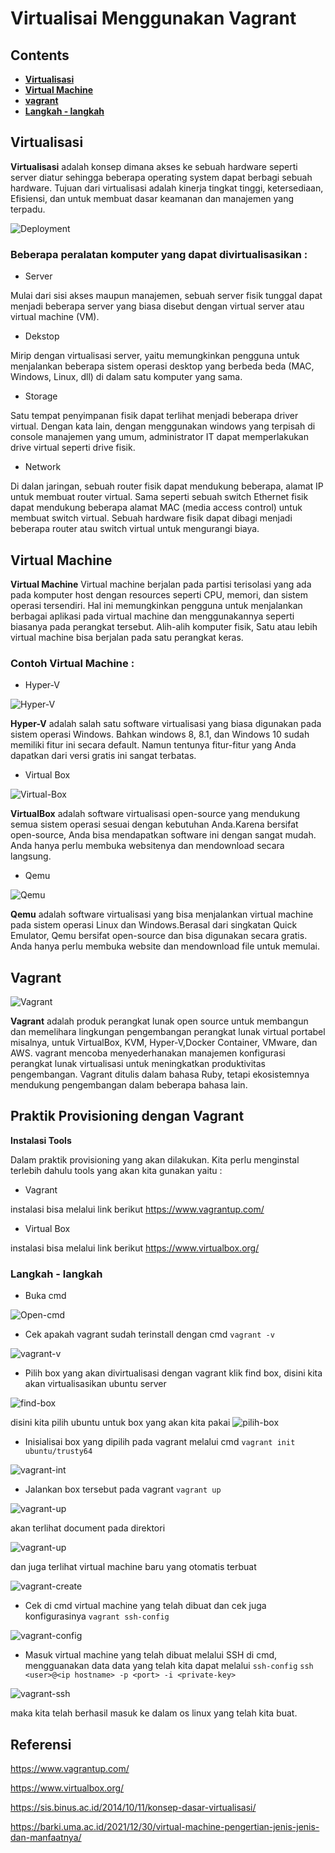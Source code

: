 # Virtualisai Menggunakan Vagrant

## Contents

- [**Virtualisasi**](#Virtualisasi)
- [**Virtual Machine**](#VirtualMachine)
- [**vagrant**](#vagrant)
- [**Langkah - langkah**](#langkahlangkah)

## Virtualisasi

**Virtualisasi** adalah konsep dimana akses ke sebuah hardware seperti server diatur sehingga beberapa operating system dapat berbagi sebuah hardware. Tujuan dari virtualisasi adalah kinerja tingkat tinggi, ketersediaan, Efisiensi, dan untuk membuat dasar keamanan dan manajemen yang terpadu.

![Deployment](./img/Virtualisasi.png)

### Beberapa peralatan komputer yang dapat divirtualisasikan :

- Server

Mulai dari sisi akses maupun manajemen, sebuah server fisik tunggal dapat menjadi beberapa server yang biasa disebut dengan virtual server atau virtual machine (VM).

- Dekstop

Mirip dengan virtualisasi server, yaitu memungkinkan pengguna untuk menjalankan beberapa sistem operasi desktop yang berbeda beda (MAC, Windows, Linux, dll) di dalam satu komputer yang sama.

- Storage

Satu tempat penyimpanan fisik dapat terlihat menjadi beberapa driver virtual. Dengan kata lain, dengan menggunakan windows yang terpisah di console manajemen yang umum, administrator IT dapat memperlakukan drive virtual seperti drive fisik.

- Network

Di dalan jaringan, sebuah router fisik dapat mendukung beberapa, alamat IP untuk membuat router virtual. Sama seperti sebuah switch Ethernet fisik dapat mendukung beberapa alamat MAC (media access control) untuk membuat switch virtual. Sebuah hardware fisik dapat dibagi menjadi beberapa router atau switch virtual untuk mengurangi biaya.

## Virtual Machine

**Virtual Machine** Virtual machine berjalan pada partisi terisolasi yang ada pada komputer host dengan resources seperti CPU, memori, dan sistem operasi tersendiri. Hal ini memungkinkan pengguna untuk menjalankan berbagai aplikasi pada virtual machine dan menggunakannya seperti biasanya pada perangkat tersebut. Alih-alih komputer fisik, Satu atau lebih virtual machine bisa berjalan pada satu perangkat keras.

### Contoh Virtual Machine :

- Hyper-V

![Hyper-V](./img/hyper-v-150x%20150.png)

**Hyper-V** adalah salah satu software virtualisasi yang biasa digunakan pada sistem operasi Windows. Bahkan windows 8, 8.1, dan Windows 10 sudah memiliki fitur ini secara default. Namun tentunya fitur-fitur yang Anda dapatkan dari versi gratis ini sangat terbatas.

- Virtual Box

![Virtual-Box](./img/VirtualBox-4.0.jpg)

**VirtualBox** adalah software virtualisasi open-source yang mendukung semua sistem operasi sesuai dengan kebutuhan Anda.Karena bersifat open-source, Anda bisa mendapatkan software ini dengan sangat mudah. Anda hanya perlu membuka websitenya dan mendownload secara langsung.

- Qemu

![Qemu](./img/qemu.png)

**Qemu** adalah software virtualisasi yang bisa menjalankan virtual machine pada sistem operasi Linux dan Windows.Berasal dari singkatan Quick Emulator, Qemu bersifat open-source dan bisa digunakan secara gratis. Anda hanya perlu membuka website dan mendownload file untuk memulai.

## Vagrant

![Vagrant](./img/vagrant-logo.png)

**Vagrant** adalah produk perangkat lunak open source untuk membangun dan memelihara lingkungan pengembangan perangkat lunak virtual portabel misalnya, untuk VirtualBox, KVM, Hyper-V,Docker Container, VMware, dan AWS. vagrant mencoba menyederhanakan manajemen konfigurasi perangkat lunak virtualisasi untuk meningkatkan produktivitas pengembangan. Vagrant ditulis dalam bahasa Ruby, tetapi ekosistemnya mendukung pengembangan dalam beberapa bahasa lain.

## Praktik Provisioning dengan Vagrant

**Instalasi Tools**

Dalam praktik provisioning yang akan dilakukan. Kita perlu menginstal terlebih dahulu tools yang akan kita gunakan yaitu :

- Vagrant

instalasi bisa melalui link berikut
https://www.vagrantup.com/

- Virtual Box

instalasi bisa melalui link berikut
https://www.virtualbox.org/

### Langkah - langkah

- Buka cmd

![Open-cmd](./img/cmd.jpg)

- Cek apakah vagrant sudah terinstall dengan cmd
  `vagrant -v`

![vagrant-v](./img/vagrant-v.jpg)

- Pilih box yang akan divirtualisasi dengan vagrant klik find box, disini kita akan virtualisasikan ubuntu server

![find-box](./img/find-box.jpg)

disini kita pilih ubuntu untuk box yang akan kita pakai
![pilih-box](./img/pilih-ubuntu.jpg)

- Inisialisai box yang dipilih pada vagrant melalui cmd `vagrant init ubuntu/trusty64`

![vagrant-int](./img/vagrant-init.jpg)

- Jalankan box tersebut pada vagrant `vagrant up`

![vagrant-up](./img/vagrant-up.jpg)

akan terlihat document pada direktori

![vagrant-up](./img/vagrant-file.jpg)

dan juga terlihat virtual machine baru yang otomatis terbuat

![vagrant-create](./img/virtualbox-create.jpg)

- Cek di cmd virtual machine yang telah dibuat dan cek juga konfigurasinya `vagrant ssh-config`

![vagrant-config](./img/vagrant-config.jpg)

- Masuk virtual machine yang telah dibuat melalui SSH di cmd, mengguanakan data data yang telah kita dapat melalui `ssh-config` `ssh <user>@<ip hostname> -p <port> -i <private-key>`

![vagrant-ssh](./img/masuk-linux.jpg)

maka kita telah berhasil masuk ke dalam os linux yang telah kita buat.

## Referensi

https://www.vagrantup.com/

https://www.virtualbox.org/

https://sis.binus.ac.id/2014/10/11/konsep-dasar-virtualisasi/

https://barki.uma.ac.id/2021/12/30/virtual-machine-pengertian-jenis-jenis-dan-manfaatnya/
